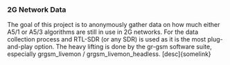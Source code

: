 ### 2G Network Data

The goal of this project is to anonymously gather data on how much either A5/1 or A5/3 algorithms are still in use in 2G networks.
For the data collection process and RTL-SDR (or any SDR) is used as it is the most plug-and-play option.
The heavy lifting is done by the gr-gsm software suite, especially grgsm_livemon / grgsm_livemon_headless.
[desc]{somelink}
